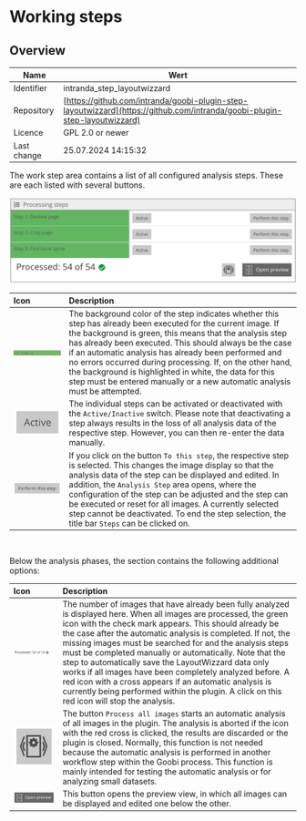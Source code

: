 # Working steps

## Overview

Name                     | Wert
-------------------------|-----------
Identifier               | intranda_step_layoutwizzard
Repository               | [https://github.com/intranda/goobi-plugin-step-layoutwizzard](https://github.com/intranda/goobi-plugin-step-layoutwizzard)
Licence              | GPL 2.0 or newer 
Last change    | 25.07.2024 14:15:32


The work step area contains a list of all configured analysis steps. These are each listed with several buttons.

![Working steps of the respective analysis phases](images/goobi-plugin-step-layoutwizzard_screen_53.png)

| Icon | Description |
| :--- | :--- |
| ![](images/goobi-plugin-step-layoutwizzard_screen_24.png) | The background color of the step indicates whether this step has already been executed for the current image. If the background is green, this means that the analysis step has already been executed. This should always be the case if an automatic analysis has already been performed and no errors occurred during processing. If, on the other hand, the background is highlighted in white, the data for this step must be entered manually or a new automatic analysis must be attempted. |
| ![](images/goobi-plugin-step-layoutwizzard_screen_25.png) | The individual steps can be activated or deactivated with the `Active/Inactive` switch. Please note that deactivating a step always results in the loss of all analysis data of the respective step. However, you can then re-enter the data manually. |
| ![](images/goobi-plugin-step-layoutwizzard_screen_26.png) | If you click on the button `To this step`, the respective step is selected. This changes the image display so that the analysis data of the step can be displayed and edited. In addition, the `Analysis Step` area opens, where the configuration of the step can be adjusted and the step can be executed or reset for all images. A currently selected step cannot be deactivated. To end the step selection, the title bar `Steps` can be clicked on. |

‌

Below the analysis phases, the section contains the following additional options:

| Icon | Description |
| :--- | :--- |
| ![](images/goobi-plugin-step-layoutwizzard_screen_29.png) | The number of images that have already been fully analyzed is displayed here. When all images are processed, the green icon with the check mark appears. This should already be the case after the automatic analysis is completed. If not, the missing images must be searched for and the analysis steps must be completed manually or automatically. Note that the step to automatically save the LayoutWizzard data only works if all images have been completely analyzed before. A red icon with a cross appears if an automatic analysis is currently being performed within the plugin. A click on this red icon will stop the analysis. |
| ![](images/goobi-plugin-step-layoutwizzard_screen_28.png) | The button `Process all images` starts an automatic analysis of all images in the plugin. The analysis is aborted if the icon with the red cross is clicked, the results are discarded or the plugin is closed. Normally, this function is not needed because the automatic analysis is performed in another workflow step within the Goobi process. This function is mainly intended for testing the automatic analysis or for analyzing small datasets. |
| ![](images/goobi-plugin-step-layoutwizzard_screen_27.png) | This button opens the preview view, in which all images can be displayed and edited one below the other. |